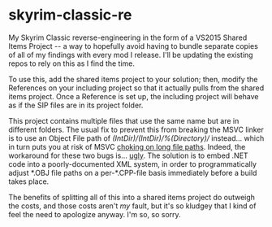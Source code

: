# skyrim-classic-re
My Skyrim Classic reverse-engineering in the form of a VS2015 Shared Items Project -- a way to hopefully avoid having to bundle separate copies of all of my findings with every mod I release. I'll be updating the existing repos to rely on this as I find the time.

To use this, add the shared items project to your solution; then, modify the References on your including project so that it actually pulls from the shared items project. Once a Reference is set up, the including project will behave as if the SIP files are in its project folder.

This project contains multiple files that use the same name but are in different folders. The usual fix to prevent this from breaking the MSVC linker is to use an Object File path of *$(IntDir)/%(RelativeDir)/*; however, that's hilariously broken for shared items projects and will cause Visual Studio to construct invalid paths that the linker will choke on. An alternative is to use *$(IntDir)/%(Directory)/* instead... which in turn puts you at risk of MSVC [choking on long file paths](https://stackoverflow.com/questions/49603759/msb6003-the-specified-task-executable-cl-exe-could-not-be-run). Indeed, the workaround for these two bugs is... [ugly](https://github.com/DavidJCobb/skyrim-classic-fixes/blob/master/plugin/CobbBugFixes/CobbBugFixes.vcxproj). The solution is to embed .NET code into a poorly-documented XML system, in order to programmatically adjust \*.OBJ file paths on a per-\*.CPP-file basis immediately before a build takes place.

The benefits of splitting all of this into a shared items project do outweigh the costs, and those costs aren't *my* fault, but it's so kludgey that I kind of feel the need to apologize anyway. I'm so, so sorry.

